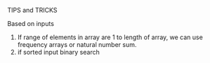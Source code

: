 TIPS and TRICKS

Based on inputs

1. If range of elements in array are 1 to length of array, we can use frequency arrays or natural number sum.
2. if sorted input binary search
